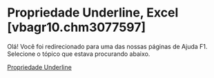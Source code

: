 
# Propriedade Underline, Excel [vbagr10.chm3077597]

Olá! Você foi redirecionado para uma das nossas páginas de Ajuda F1. Selecione o tópico que estava procurando abaixo.

[Propriedade Underline](http://msdn.microsoft.com/library/82eb4816-bf37-8a6c-046c-a38ea5c275c2%28Office.15%29.aspx)
